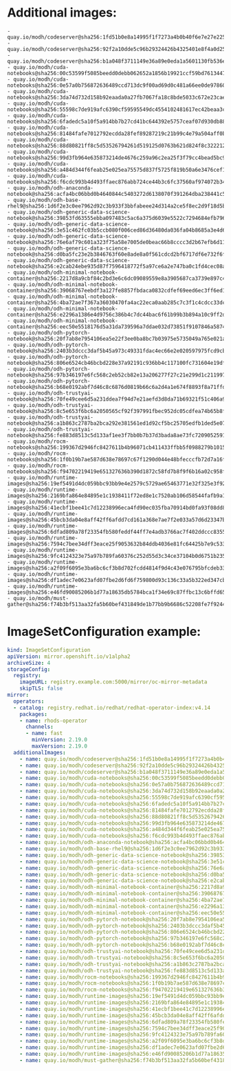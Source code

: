 # Additional images:
    - quay.io/modh/codeserver@sha256:1fd51b0e8a14995f1f7273a4b0b40f6e7e27e225ab179959747846e54079d61e
    - quay.io/modh/codeserver@sha256:92f2a10dde5c96b29324426b4325401e8f4a0d257e439927172d5fe909289c44
    - quay.io/modh/codeserver@sha256:b1a048f3711149e36a89e0eda1a5601130fb536ecc0aabae42ab6e4d26977354
    - quay.io/modh/cuda-notebooks@sha256:00c53599f5085beedd0debb062652a1856b19921ccf59bd76134471d24c3fa7d
    - quay.io/modh/cuda-notebooks@sha256:0e57a0b756872636489ccd713dc9f00ad69d0c481a66ee0de97860f13b4fedcd
    - quay.io/modh/cuda-notebooks@sha256:3da74d732d158b92eaada0a27fb7067fa18c8bde5033c672e23caed0f21d6481
    - quay.io/modh/cuda-notebooks@sha256:55598c7de919afc6390cf59595549dc4554102481617ec42beaa3c47ef26d5e4
    - quay.io/modh/cuda-notebooks@sha256:6fadedc5a10f5a914bb7b27cd41bc644392e5757ceaf07d930db884112054265
    - quay.io/modh/cuda-notebooks@sha256:81484fafe7012792ecdda28fef89287219c21b99c4e79a504aff0b265d94b429
    - quay.io/modh/cuda-notebooks@sha256:88d80821ff8c5d53526794261d519125d0763b621d824f8c3222127dab7b6cc8
    - quay.io/modh/cuda-notebooks@sha256:99d3fb964e635873214de4676c259a96c2ea25f3f79cc4bead5bc9f39aba34c0
    - quay.io/modh/cuda-notebooks@sha256:a484d344f6feab25e025ea75575d837f5725f819b50a6e3476cef1f9925c07a5
    - quay.io/modh/cuda-notebooks@sha256:f6cdc993b4d493ffaec876abb724ce44b3c6fc37560af974072b346e45ac1a3b
    - quay.io/modh/odh-anaconda-notebook@sha256:acfa4bc06bbd0b4640844c5403272d6138070f391264dba238441c5dc64de505
    - quay.io/modh/odh-base-rhel9@sha256:1d6f2e3c0ee7962d92c3b933f3bbfabeee24d314a2ce5f8ec2d9f18d5b6723d4
    - quay.io/modh/odh-generic-data-science-notebook@sha256:39853fd63555ebba097483c5ac6a375d6039e5522c7294684efb7966ba4bc693
    - quay.io/modh/odh-generic-data-science-notebook@sha256:3e51c462fc03b5ccb080f006ced86d36480da036fa04b8685a3e4d6d51a817ba
    - quay.io/modh/odh-generic-data-science-notebook@sha256:76e6af79c601a323f75a58e7005de0beac66b8cccc3d2b67efb6d11d85f0cfa1
    - quay.io/modh/odh-generic-data-science-notebook@sha256:d0ba5fc23e2b3846763f60e8ade8a0f561cdcd2bf6717df6e732f6f8b68b89c4
    - quay.io/modh/odh-generic-data-science-notebook@sha256:e2cab24ebe935d87f7596418772f5a97ce6a2e747ba0c1fd4cec08a728e99403
    - quay.io/modh/odh-minimal-notebook-container@sha256:2217d8a9cbf84c2bd3e6c6dc09089559e8a3905687ca3739e897c4b45e2b00b3
    - quay.io/modh/odh-minimal-notebook-container@sha256:39068767eebdf3a127fe8857fbdaca0832cdfef69eed6ec3ff6ed1858029420f
    - quay.io/modh/odh-minimal-notebook-container@sha256:4ba72ae7f367a36030470fa4ac22eca0aab285c7c3f1c4cdcc33dc07aa522143
    - quay.io/modh/odh-minimal-notebook-container@sha256:e2296a1386e4d9756c386b4c7dc44bac6f61b99b3b894a10c9ff2d8d5602ca4e
    - quay.io/modh/odh-minimal-notebook-container@sha256:eec50e5518176d5a31da739596a7ddae032d73851f9107846a587442ebd10a82
    - quay.io/modh/odh-pytorch-notebook@sha256:20f7ab8e7954106ea5e22f3ee0ba8bc7b03975e5735049a765e021aa7eb06861
    - quay.io/modh/odh-pytorch-notebook@sha256:2403b3dccc3daf5b45a973c49331fdac4ec66e2e020597975fcd9cb4a625099b
    - quay.io/modh/odh-pytorch-notebook@sha256:806e6524cb46bcbd228e37a92191c936bb4c117100fc731604e19df80286b19d
    - quay.io/modh/odh-pytorch-notebook@sha256:97b346197e6fc568c2eb52cb82e13a206277f27c21e299d1c211997f140f638b
    - quay.io/modh/odh-pytorch-notebook@sha256:b68e0192abf7d46c8c6876d0819b66c6a2d4a1e674f8893f8a71ffdcba96866c
    - quay.io/modh/odh-trustyai-notebook@sha256:70fe49cee6d5a231ddea7f94d7e21aefd3d8da71b69321f51c406a92173d3334
    - quay.io/modh/odh-trustyai-notebook@sha256:8c5e653f6bc6a2050565cf92f397991fbec952dc05cdfea74b65b8fd3047c9d4
    - quay.io/modh/odh-trustyai-notebook@sha256:a1b863c2787ba2bca292e381561ed1d92cf5bc25705edfb1ded5e0720a12d102
    - quay.io/modh/odh-trustyai-notebook@sha256:fe883d8513c5d133af1ee3f7bb0b7b37d3bada8ae73fc7209052591d4be681c0
    - quay.io/modh/rocm-notebooks@sha256:199367d2946fc8427611b4b96071cb411433ffbb5f0988279b10150020af22db
    - quay.io/modh/rocm-notebooks@sha256:1f0b19b7ae587d638e78697c67f1290d044e48bfecccfb72d7a16faeba13f980
    - quay.io/modh/rocm-notebooks@sha256:f94702219419e651327636b390d1872c58fd7b8f9f6b16a02c958ffb918eded3
    - quay.io/modh/runtime-images@sha256:19ef5491d4dc059bbc93bb9e4e2579c5729ae65463771e32f325e3f925ac8363
    - quay.io/modh/runtime-images@sha256:2169bfa864e84895e1c1938411f72ed8e1c7520ab106d58544fafb9a1d7a538c
    - quay.io/modh/runtime-images@sha256:41ecbf1bee41c7d12238996eca4fd90ec035fba70914bd0fa93f08dd8543af20
    - quay.io/modh/runtime-images@sha256:45bcb3da04e8aff42ff6afdd7cd161a368e7ae7f2e033a57d6d23347bf7c97d8
    - quay.io/modh/runtime-images@sha256:6dfad809a78f23354fb580feddf44ff7e4adb3766ac7f402ddccc8355ae961ab
    - quay.io/modh/runtime-images@sha256:7594c7bee34dff3eace25f9053632b84ddb4036e81fc64425b7e9c533368d22e
    - quay.io/modh/runtime-images@sha256:9fc4124323e75a97b789fa60376c252d55d3c34ce37104b0d6751b235324c441
    - quay.io/modh/runtime-images@sha256:a2f09f6095e3ba6bc6cf3b8d702fcdd4814f9d4c43e076795bfcdeb334ef9978
    - quay.io/modh/runtime-images@sha256:df1adec7e0623afd07fbe2d6fd6f759800d93c136c33a5b322ed347cbbbd70aa
    - quay.io/modh/runtime-images@sha256:e46fd90085206b1d77a18635db5784bca1f34e69c87ffbc13c6bffd65fd3c9d5
    - quay.io/modh/must-gather@sha256:f74b3bf513aa32fa5b60bef431849de1b77bb9b6686c52208fe7f92447937325




# ImageSetConfiguration example:
```yaml
kind: ImageSetConfiguration
apiVersion: mirror.openshift.io/v1alpha2
archiveSize: 4
storageConfig:
  registry: 
    imageURL: registry.example.com:5000/mirror/oc-mirror-metadata
    skipTLS: false                       
mirror:
  operators:
  - catalog: registry.redhat.io/redhat/redhat-operator-index:v4.14
    packages:
    - name: rhods-operator
      channels:
      - name: fast
        minVersion: 2.19.0
        maxVersion: 2.19.0
  additionalImages:   
    - name: quay.io/modh/codeserver@sha256:1fd51b0e8a14995f1f7273a4b0b40f6e7e27e225ab179959747846e54079d61e
    - name: quay.io/modh/codeserver@sha256:92f2a10dde5c96b29324426b4325401e8f4a0d257e439927172d5fe909289c44
    - name: quay.io/modh/codeserver@sha256:b1a048f3711149e36a89e0eda1a5601130fb536ecc0aabae42ab6e4d26977354
    - name: quay.io/modh/cuda-notebooks@sha256:00c53599f5085beedd0debb062652a1856b19921ccf59bd76134471d24c3fa7d
    - name: quay.io/modh/cuda-notebooks@sha256:0e57a0b756872636489ccd713dc9f00ad69d0c481a66ee0de97860f13b4fedcd
    - name: quay.io/modh/cuda-notebooks@sha256:3da74d732d158b92eaada0a27fb7067fa18c8bde5033c672e23caed0f21d6481
    - name: quay.io/modh/cuda-notebooks@sha256:55598c7de919afc6390cf59595549dc4554102481617ec42beaa3c47ef26d5e4
    - name: quay.io/modh/cuda-notebooks@sha256:6fadedc5a10f5a914bb7b27cd41bc644392e5757ceaf07d930db884112054265
    - name: quay.io/modh/cuda-notebooks@sha256:81484fafe7012792ecdda28fef89287219c21b99c4e79a504aff0b265d94b429
    - name: quay.io/modh/cuda-notebooks@sha256:88d80821ff8c5d53526794261d519125d0763b621d824f8c3222127dab7b6cc8
    - name: quay.io/modh/cuda-notebooks@sha256:99d3fb964e635873214de4676c259a96c2ea25f3f79cc4bead5bc9f39aba34c0
    - name: quay.io/modh/cuda-notebooks@sha256:a484d344f6feab25e025ea75575d837f5725f819b50a6e3476cef1f9925c07a5
    - name: quay.io/modh/cuda-notebooks@sha256:f6cdc993b4d493ffaec876abb724ce44b3c6fc37560af974072b346e45ac1a3b
    - name: quay.io/modh/odh-anaconda-notebook@sha256:acfa4bc06bbd0b4640844c5403272d6138070f391264dba238441c5dc64de505
    - name: quay.io/modh/odh-base-rhel9@sha256:1d6f2e3c0ee7962d92c3b933f3bbfabeee24d314a2ce5f8ec2d9f18d5b6723d4
    - name: quay.io/modh/odh-generic-data-science-notebook@sha256:39853fd63555ebba097483c5ac6a375d6039e5522c7294684efb7966ba4bc693
    - name: quay.io/modh/odh-generic-data-science-notebook@sha256:3e51c462fc03b5ccb080f006ced86d36480da036fa04b8685a3e4d6d51a817ba
    - name: quay.io/modh/odh-generic-data-science-notebook@sha256:76e6af79c601a323f75a58e7005de0beac66b8cccc3d2b67efb6d11d85f0cfa1
    - name: quay.io/modh/odh-generic-data-science-notebook@sha256:d0ba5fc23e2b3846763f60e8ade8a0f561cdcd2bf6717df6e732f6f8b68b89c4
    - name: quay.io/modh/odh-generic-data-science-notebook@sha256:e2cab24ebe935d87f7596418772f5a97ce6a2e747ba0c1fd4cec08a728e99403
    - name: quay.io/modh/odh-minimal-notebook-container@sha256:2217d8a9cbf84c2bd3e6c6dc09089559e8a3905687ca3739e897c4b45e2b00b3
    - name: quay.io/modh/odh-minimal-notebook-container@sha256:39068767eebdf3a127fe8857fbdaca0832cdfef69eed6ec3ff6ed1858029420f
    - name: quay.io/modh/odh-minimal-notebook-container@sha256:4ba72ae7f367a36030470fa4ac22eca0aab285c7c3f1c4cdcc33dc07aa522143
    - name: quay.io/modh/odh-minimal-notebook-container@sha256:e2296a1386e4d9756c386b4c7dc44bac6f61b99b3b894a10c9ff2d8d5602ca4e
    - name: quay.io/modh/odh-minimal-notebook-container@sha256:eec50e5518176d5a31da739596a7ddae032d73851f9107846a587442ebd10a82
    - name: quay.io/modh/odh-pytorch-notebook@sha256:20f7ab8e7954106ea5e22f3ee0ba8bc7b03975e5735049a765e021aa7eb06861
    - name: quay.io/modh/odh-pytorch-notebook@sha256:2403b3dccc3daf5b45a973c49331fdac4ec66e2e020597975fcd9cb4a625099b
    - name: quay.io/modh/odh-pytorch-notebook@sha256:806e6524cb46bcbd228e37a92191c936bb4c117100fc731604e19df80286b19d
    - name: quay.io/modh/odh-pytorch-notebook@sha256:97b346197e6fc568c2eb52cb82e13a206277f27c21e299d1c211997f140f638b
    - name: quay.io/modh/odh-pytorch-notebook@sha256:b68e0192abf7d46c8c6876d0819b66c6a2d4a1e674f8893f8a71ffdcba96866c
    - name: quay.io/modh/odh-trustyai-notebook@sha256:70fe49cee6d5a231ddea7f94d7e21aefd3d8da71b69321f51c406a92173d3334
    - name: quay.io/modh/odh-trustyai-notebook@sha256:8c5e653f6bc6a2050565cf92f397991fbec952dc05cdfea74b65b8fd3047c9d4
    - name: quay.io/modh/odh-trustyai-notebook@sha256:a1b863c2787ba2bca292e381561ed1d92cf5bc25705edfb1ded5e0720a12d102
    - name: quay.io/modh/odh-trustyai-notebook@sha256:fe883d8513c5d133af1ee3f7bb0b7b37d3bada8ae73fc7209052591d4be681c0
    - name: quay.io/modh/rocm-notebooks@sha256:199367d2946fc8427611b4b96071cb411433ffbb5f0988279b10150020af22db
    - name: quay.io/modh/rocm-notebooks@sha256:1f0b19b7ae587d638e78697c67f1290d044e48bfecccfb72d7a16faeba13f980
    - name: quay.io/modh/rocm-notebooks@sha256:f94702219419e651327636b390d1872c58fd7b8f9f6b16a02c958ffb918eded3
    - name: quay.io/modh/runtime-images@sha256:19ef5491d4dc059bbc93bb9e4e2579c5729ae65463771e32f325e3f925ac8363
    - name: quay.io/modh/runtime-images@sha256:2169bfa864e84895e1c1938411f72ed8e1c7520ab106d58544fafb9a1d7a538c
    - name: quay.io/modh/runtime-images@sha256:41ecbf1bee41c7d12238996eca4fd90ec035fba70914bd0fa93f08dd8543af20
    - name: quay.io/modh/runtime-images@sha256:45bcb3da04e8aff42ff6afdd7cd161a368e7ae7f2e033a57d6d23347bf7c97d8
    - name: quay.io/modh/runtime-images@sha256:6dfad809a78f23354fb580feddf44ff7e4adb3766ac7f402ddccc8355ae961ab
    - name: quay.io/modh/runtime-images@sha256:7594c7bee34dff3eace25f9053632b84ddb4036e81fc64425b7e9c533368d22e
    - name: quay.io/modh/runtime-images@sha256:9fc4124323e75a97b789fa60376c252d55d3c34ce37104b0d6751b235324c441
    - name: quay.io/modh/runtime-images@sha256:a2f09f6095e3ba6bc6cf3b8d702fcdd4814f9d4c43e076795bfcdeb334ef9978
    - name: quay.io/modh/runtime-images@sha256:df1adec7e0623afd07fbe2d6fd6f759800d93c136c33a5b322ed347cbbbd70aa
    - name: quay.io/modh/runtime-images@sha256:e46fd90085206b1d77a18635db5784bca1f34e69c87ffbc13c6bffd65fd3c9d5
    - name: quay.io/modh/must-gather@sha256:f74b3bf513aa32fa5b60bef431849de1b77bb9b6686c52208fe7f92447937325



```
